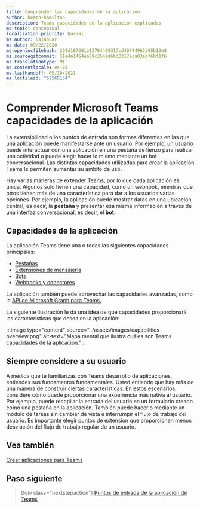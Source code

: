 ```yaml
---
title: Comprender las capacidades de la aplicación
author: heath-hamilton
description: Teams capacidades de la aplicación explicadas
ms.topic: conceptual
localization_priority: Normal
ms.author: lajanuar
ms.date: 09/22/2020
ms.openlocfilehash: 209d187681b1370440931fcd40744965395b13e8
ms.sourcegitcommit: 51e4a1464ea58c254ad6bd0317aca03ebf6bf1f6
ms.translationtype: MT
ms.contentlocale: es-ES
ms.lasthandoff: 05/19/2021
ms.locfileid: "52565154"
---
```

# <a name="understand-microsoft-teams-app-capabilities"></a>Comprender Microsoft Teams capacidades de la aplicación

La extensibilidad o los puntos de entrada son formas diferentes en las que una aplicación puede manifestarse ante un usuario. Por ejemplo, un usuario puede interactuar con una aplicación en una pestaña de lienzo para realizar una actividad o puede elegir hacer lo mismo mediante un bot conversacional. Las distintas capacidades utilizadas para crear la aplicación Teams le permiten aumentar su ámbito de uso.

Hay varias maneras de extender Teams, por lo que cada aplicación es única. Algunos solo tienen una capacidad, como un webhook, mientras que otros tienen más de una característica para dar a los usuarios varias opciones. Por ejemplo, la aplicación puede mostrar datos en una ubicación central, es decir, la **pestaña** y presentar esa misma información a través de una interfaz conversacional, es decir, el **bot.**

## <a name="app-capabilities"></a>Capacidades de la aplicación

La aplicación Teams tiene una o todas las siguientes capacidades principales:

* [Pestañas](../tabs/what-are-tabs.md)
* [Extensiones de mensajería](../messaging-extensions/what-are-messaging-extensions.md)
* [Bots](../bots/what-are-bots.md)
* [Webhooks y conectores](../webhooks-and-connectors/what-are-webhooks-and-connectors.md)

La aplicación también puede aprovechar las capacidades avanzadas, como la [API de Microsoft Graph para Teams.](/graph/teams-concept-overview)

La siguiente ilustración le da una idea de qué capacidades proporcionará las características que desea en la aplicación:

:::image type="content" source="../assets/images/capabilities-overview.png" alt-text="Mapa mental que ilustra cuáles son Teams capacidades de la aplicación.":::

## <a name="always-consider-your-user"></a>Siempre considere a su usuario

A medida que te familiarizas con Teams desarrollo de aplicaciones, entiendes sus fundamentos fundamentales. Usted entiende que hay más de una manera de construir ciertas características. En estos escenarios, considere cómo puede proporcionar una experiencia más nativa al usuario.
Por ejemplo, puede recopilar la entrada del usuario en un formulario creado como una pestaña en la aplicación. También puede hacerlo mediante un módulo de tareas sin cambiar de vista e interrumpir el flujo de trabajo del usuario. Es importante elegir puntos de extensión que proporcionen menos desviación del flujo de trabajo regular de un usuario.

## <a name="see-also"></a>Vea también

[Crear aplicaciones para Teams](../overview.md)

## <a name="next-step"></a>Paso siguiente

> [!div class="nextstepaction"]
> [Puntos de entrada de la aplicación de Teams](../concepts/extensibility-points.md)
